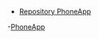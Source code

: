 




- [Repository PhoneApp](https://github.com/Onefun1/PhoneApp)

-[PhoneApp](https://onefun1.github.io/PhoneApp/)
